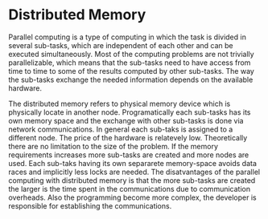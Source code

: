 # Distributed Memory

Parallel computing is a type of computing in which the task is divided in several sub-tasks, which are independent of each other and can be executed simultaneously. Most of the computing problems are not trivially parallelizable, which means that the sub-tasks need to have access from time to time to some of the results computed by other sub-tasks. The way the sub-tasks exchange the needed information depends on the available hardware. 

The distributed memory refers to physical memory device which is physically locate in another node. Programatically each sub-tasks has its own memory space and the exchange with other sub-tasks is done via network communications. In general each sub-taks is assigned to a different node. The price of the hardware is relatevely low. Theoretically there are no limitation to the size of the problem. If the memory requirements increases more sub-tasks are created and more nodes are used. Each sub-taks having its own separarete memory-space avoids data races and implicitly less locks are needed. The disatvantages of the parallel computing with distributed memory is that the more sub-tasks are created the larger is the time spent in the communications due to communication overheads. Also the programming become more complex, the developer is responsible for establishing the communications. 
